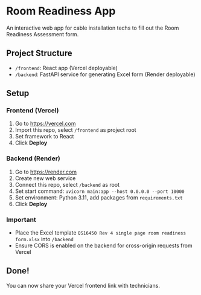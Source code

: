 # Room Readiness App

An interactive web app for cable installation techs to fill out the Room Readiness Assessment form.

## Project Structure

- `/frontend`: React app (Vercel deployable)
- `/backend`: FastAPI service for generating Excel form (Render deployable)

## Setup

### Frontend (Vercel)
1. Go to https://vercel.com
2. Import this repo, select `/frontend` as project root
3. Set framework to React
4. Click **Deploy**

### Backend (Render)
1. Go to https://render.com
2. Create new web service
3. Connect this repo, select `/backend` as root
4. Set start command: `uvicorn main:app --host 0.0.0.0 --port 10000`
5. Set environment: Python 3.11, add packages from `requirements.txt`
6. Click **Deploy**

### Important
- Place the Excel template `QS16450 Rev 4 single page room readiness form.xlsx` into `/backend`
- Ensure CORS is enabled on the backend for cross-origin requests from Vercel

## Done!
You can now share your Vercel frontend link with technicians.